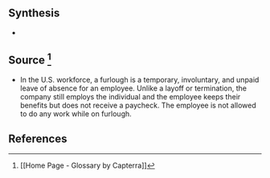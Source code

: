 ## Synthesis
- 
## Source [^1]
- In the U.S. workforce, a furlough is a temporary, involuntary, and unpaid leave of absence for an employee. Unlike a layoff or termination, the company still employs the individual and the employee keeps their benefits but does not receive a paycheck. The employee is not allowed to do any work while on furlough.
## References

[^1]: [[Home Page - Glossary by Capterra]]